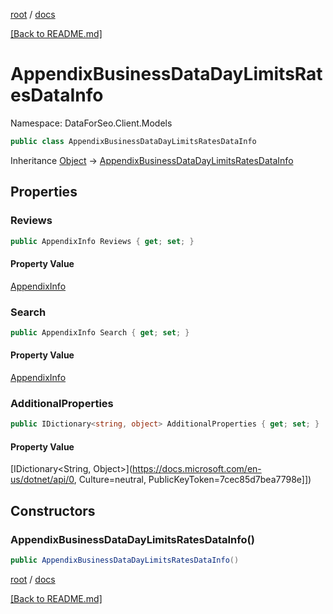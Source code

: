 [root](./../ "root") / [docs](./ "docs")

[[Back to README.md]](./../README.md "[Back to README.md]")

# AppendixBusinessDataDayLimitsRatesDataInfo

Namespace: DataForSeo.Client.Models

```csharp
public class AppendixBusinessDataDayLimitsRatesDataInfo
```

Inheritance [Object](https://docs.microsoft.com/en-us/dotnet/api/Object) → [AppendixBusinessDataDayLimitsRatesDataInfo](./AppendixBusinessDataDayLimitsRatesDataInfo.md)

## Properties

### **Reviews**

```csharp
public AppendixInfo Reviews { get; set; }
```

#### Property Value

[AppendixInfo](./AppendixInfo.md)<br>

### **Search**

```csharp
public AppendixInfo Search { get; set; }
```

#### Property Value

[AppendixInfo](./AppendixInfo.md)<br>

### **AdditionalProperties**

```csharp
public IDictionary<string, object> AdditionalProperties { get; set; }
```

#### Property Value

[IDictionary&lt;String, Object&gt;](https://docs.microsoft.com/en-us/dotnet/api/0, Culture=neutral, PublicKeyToken=7cec85d7bea7798e]])<br>

## Constructors

### **AppendixBusinessDataDayLimitsRatesDataInfo()**

```csharp
public AppendixBusinessDataDayLimitsRatesDataInfo()
```

[root](./../ "root") / [docs](./ "docs")

[[Back to README.md]](./../README.md "[Back to README.md]")